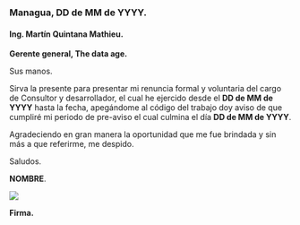 
### **Managua, DD de MM de YYYY.**

#### **Ing. Martín Quintana Mathieu.**


**Gerente general, The data age.**

 
Sus manos.

Sirva la presente para presentar mi renuncia formal y voluntaria del cargo de Consultor y desarrollador, el cual he ejercido desde el **DD de MM de YYYY** hasta la fecha, apegándome al código del trabajo doy aviso de que cumpliré mi periodo de pre-aviso el cual culmina el día **DD de MM de YYYY**.

Agradeciendo en gran manera la oportunidad que me fue brindada y sin más a que referirme, me despido.

Saludos.

**NOMBRE**.

  
![](https://docs.google.com/drawings/u/1/d/sVZe-RCuXE0efUN87Hpjk6w/image?w=196&h=1&rev=1&ac=1&parent=10Gh3Ig4tt3UnlgJzNyDToFZU4CJGj6ym)  

**Firma.**

